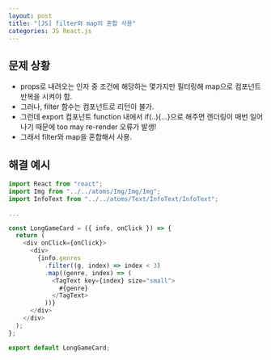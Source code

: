 ```yaml
---
layout: post
title: "[JS] filter와 map의 혼합 사용"
categories: JS React.js
---
```


## 문제 상황
- props로 내려오는 인자 중 조건에 해당하는 몇가지만 필터링해 map으로 컴포넌트 반복을 시켜야 함.
- 그러나, filter 함수는 컴포넌트로 리턴이 불가.
- 그런데 export 컴포넌트 function 내에서 if(..){...}으로 해주면 렌더링이 매번 일어나기 때문에 too may re-render 오류가 발생!
- 그래서 filter와 map을 혼합해서 사용.


## 해결 예시

```javascript
import React from "react";
import Img from "../../atoms/Img/Img/Img";
import InfoText from "../../atoms/Text/InfoText/InfoText";

...

const LongGameCard = ({ info, onClick }) => {
  return (
    <div onClick={onClick}>
      <div>
        {info.genres
          .filter((g, index) => index < 3)
          .map((genre, index) => (
            <TagText key={index} size="small">
              #{genre}
            </TagText>
          ))}
      </div>
    </div>
  );
};

export default LongGameCard;

```
